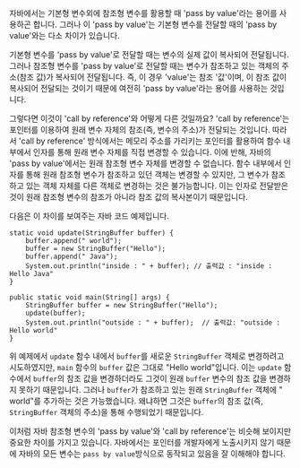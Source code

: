 자바에서는 기본형 변수외에 참조형 변수를 활용할 때 'pass by value'라는 용어를 사용하곤 합니다. 그러나 이 'pass by value'는 기본형 변수를 전달할 때의 'pass by value'와는 다소 차이가 있습니다.

기본형 변수를 'pass by value'로 전달할 때는 변수의 실제 값이 복사되어 전달됩니다. 그러나 참조형 변수를 'pass by value'로 전달할 때는 변수가 참조하고 있는 객체의 주소(참조 값)가 복사되어 전달됩니다. 즉, 이 경우 'value'는 참조 '값'이며, 이 참조 값이 복사되어 전달되는 것이기 때문에 여전히 'pass by value'라는 용어를 사용하는 것입니다.

그렇다면 이것이 'call by reference'와 어떻게 다른 것일까요? 'call by reference'는 포인터를 이용하여 원래 변수 자체의 참조(즉, 변수의 주소)가 전달되는 것입니다. 따라서 'call by reference' 방식에서는 메모리 주소를 가리키는 포인터를 활용하여 함수 내부에서 인자를 통해 원래 변수 자체를 직접 변경할 수 있습니다. 이에 반해, 자바의 'pass by value'에서는 원래 참조형 변수 자체를 변경할 수 없습니다. 함수 내부에서 인자를 통해 원래 참조형 변수가 참조하고 있던 객체는 변경할 수 있지만, 그 변수가 참조하고 있는 객체 자체를 다른 객체로 변경하는 것은 불가능합니다. 이는 인자로 전달받은 것이 원래 참조형 변수의 참조가 아니라 참조 값의 복사본이기 때문입니다.

다음은 이 차이를 보여주는 자바 코드 예제입니다.

```
static void update(StringBuffer buffer) {  
    buffer.append(" world");  
    buffer = new StringBuffer("Hello");  
    buffer.append(" Java");  
    System.out.println("inside : " + buffer); // 출력값 : "inside : Hello Java"
}  

public static void main(String[] args) {  
    StringBuffer buffer = new StringBuffer("Hello");  
    update(buffer);  
    System.out.println("outside : " + buffer);  // 출력값: "outside : Hello world"  
}
```

위 예제에서 `update` 함수 내에서 `buffer`를 새로운 `StringBuffer` 객체로 변경하려고 시도하였지만, `main` 함수의 `buffer` 값은 그대로 "Hello world"입니다. 이는 `update` 함수에서 `buffer`의 참조 값을 변경하더라도 그것이 원래 `buffer` 변수의 참조 값을 변경하지 못하기 때문입니다. 그러나 `buffer`가 참조하고 있는 원래 `StringBuffer` 객체에 " world"를 추가하는 것은 가능했습니다. 왜냐하면 그것은 `buffer`의 참조 값(즉, `StringBuffer` 객체의 주소)을 통해 수행되었기 때문입니다.

이처럼 자바 참조형 변수의 'pass by value'와 'call by reference'는 비슷해 보이지만 중요한 차이를 가지고 있습니다. 자바에서는 포인터를 개발자에게 노출시키지 않기 때문에 자바의 모든 변수는 `pass by value`방식으로 동작되고 있음을 잘 이해해야 합니다.